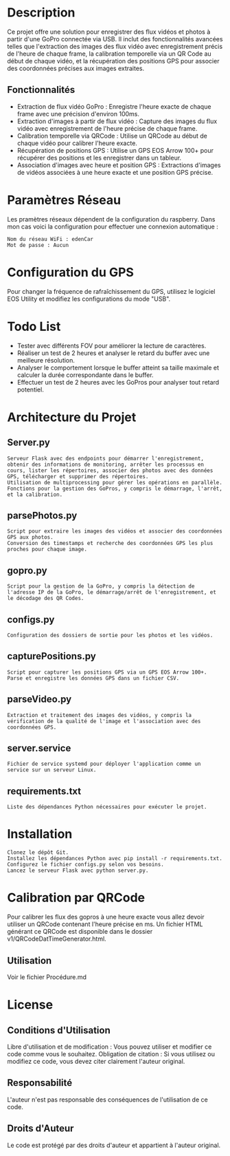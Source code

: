 # Description
Ce projet offre une solution pour enregistrer des flux vidéos et photos à partir d'une GoPro connectée via USB. Il inclut des fonctionnalités avancées telles que l'extraction des images des flux vidéo avec enregistrement précis de l'heure de chaque frame, la calibration temporelle via un QR Code au début de chaque vidéo, et la récupération des positions GPS pour associer des coordonnées précises aux images extraites.

## Fonctionnalités
- Extraction de flux vidéo GoPro : Enregistre l'heure exacte de chaque frame avec une précision d'environ 100ms.
- Extraction d'images à partir de flux vidéo : Capture des images du flux vidéo avec enregistrement de l'heure précise de chaque frame.
- Calibration temporelle via QRCode : Utilise un QRCode au début de chaque vidéo pour calibrer l'heure exacte.
- Récupération de positions GPS : Utilise un GPS EOS Arrow 100+ pour récupérer des positions et les enregistrer dans un tableur.
- Association d'images avec heure et position GPS : Extractions d'images de vidéos associées à une heure exacte et une position GPS précise.

# Paramètres Réseau
Les pramètres réseaux dépendent de la configuration du raspberry. Dans mon cas voici la configuration pour effectuer une connexion automatique : 

    Nom du réseau WiFi : edenCar
    Mot de passe : Aucun

# Configuration du GPS

Pour changer la fréquence de rafraîchissement du GPS, utilisez le logiciel EOS Utility et modifiez les configurations du mode "USB".

# Todo List
- Tester avec différents FOV pour améliorer la lecture de caractères.
- Réaliser un test de 2 heures et analyser le retard du buffer avec une meilleure résolution.
- Analyser le comportement lorsque le buffer atteint sa taille maximale et calculer la durée correspondante dans le buffer.
- Effectuer un test de 2 heures avec les GoPros pour analyser tout retard potentiel.

# Architecture du Projet

## Server.py
    Serveur Flask avec des endpoints pour démarrer l'enregistrement, obtenir des informations de monitoring, arrêter les processus en cours, lister les répertoires, associer des photos avec des données GPS, télécharger et supprimer des répertoires.
    Utilisation de multiprocessing pour gérer les opérations en parallèle.
    Fonctions pour la gestion des GoPros, y compris le démarrage, l'arrêt, et la calibration.

## parsePhotos.py
    Script pour extraire les images des vidéos et associer des coordonnées GPS aux photos.
    Conversion des timestamps et recherche des coordonnées GPS les plus proches pour chaque image.

## gopro.py
    Script pour la gestion de la GoPro, y compris la détection de l'adresse IP de la GoPro, le démarrage/arrêt de l'enregistrement, et le décodage des QR Codes.

## configs.py
    Configuration des dossiers de sortie pour les photos et les vidéos.

## capturePositions.py
    Script pour capturer les positions GPS via un GPS EOS Arrow 100+.
    Parse et enregistre les données GPS dans un fichier CSV.

## parseVideo.py
    Extraction et traitement des images des vidéos, y compris la vérification de la qualité de l'image et l'association avec des coordonnées GPS.

## server.service
    Fichier de service systemd pour déployer l'application comme un service sur un serveur Linux.

## requirements.txt
    Liste des dépendances Python nécessaires pour exécuter le projet.

# Installation
    Clonez le dépôt Git.
    Installez les dépendances Python avec pip install -r requirements.txt.
    Configurez le fichier configs.py selon vos besoins.
    Lancez le serveur Flask avec python server.py.

# Calibration par QRCode
Pour calibrer les flux des gopros à une heure exacte vous allez devoir utiliser un QRCode contenant l'heure précise en ms. Un fichier HTML générant ce QRCode est disponible dans le dossier v1/QRCodeDatTimeGenerator.html.

## Utilisation
Voir le fichier Procédure.md

# License

## Conditions d'Utilisation
Libre d'utilisation et de modification : Vous pouvez utiliser et modifier ce code comme vous le souhaitez.
Obligation de citation : Si vous utilisez ou modifiez ce code, vous devez citer clairement l'auteur original.

## Responsabilité
L'auteur n'est pas responsable des conséquences de l'utilisation de ce code.

## Droits d'Auteur
Le code est protégé par des droits d'auteur et appartient à l'auteur original.